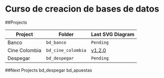 # Curso de creacion de bases de datos

##Projects

|Project        |Folder              |Last SVG Diagram                                                |
|---------------|--------------------|----------------------------------------------------------------|
|Banco          |`bd_banco`          |`Pending`                                                       |
|Cine Colombia  |`bd_cine_colombia`  |[v1.2.0](./bd_cine_colombia/Diagrams/cine_colombia_v1.2.0.svg)  |
|Despegar       |`bd_despegar`       |`Pending`                                                       |

##Next Projects
bd_despegar
bd_apuestas